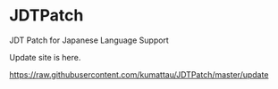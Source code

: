 # JDTPatch
JDT Patch for Japanese Language Support

Update site is here.

https://raw.githubusercontent.com/kumattau/JDTPatch/master/update